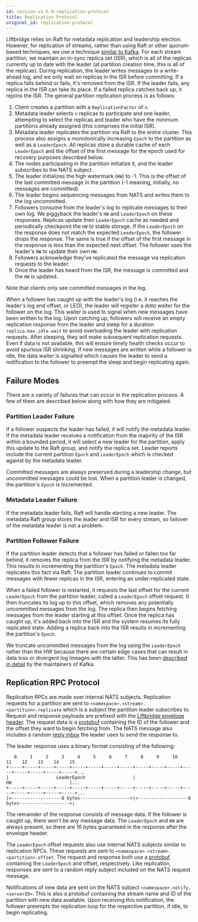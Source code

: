 ```yaml
---
id: version-v1.5.0-replication-protocol
title: Replication Protocol
original_id: replication-protocol
---
```


Liftbridge relies on Raft for metadata replication and leadership election.
However, for replication of streams, rather than using Raft or other
quorum-based techniques, we use a technique [similar to
Kafka](https://www.confluent.io/blog/hands-free-kafka-replication-a-lesson-in-operational-simplicity/).
For each stream partition, we maintain an in-sync replica set (ISR), which is all
of the replicas currently up to date with the leader (at partition creation time,
this is all of the replicas). During replication, the leader writes messages to a
write-ahead log, and we only wait on replicas in the ISR before committing. If
a replica falls behind or fails, it's removed from the ISR. If the leader
fails, any replica in the ISR can take its place. If a failed replica catches
back up, it rejoins the ISR. The general partition replication process is as
follows:

1. Client creates a partition with a `ReplicationFactor` of `n`.
1. Metadata leader selects `n` replicas to participate and one leader,
   attempting to select the replicas and leader who have the minimum partitions
   already assigned (this comprises the initial ISR).
1. Metadata leader replicates the partition via Raft to the entire cluster. This
   process also assigns a monotonically increasing `Epoch` to the partition as
   well as a `LeaderEpoch`. All replicas store a durable cache of each
   `LeaderEpoch` and the offset of the first message for the epoch used for
   recovery purposes described below.
1. The nodes participating in the partition initialize it, and the leader
   subscribes to the NATS subject.
1. The leader initializes the high watermark (`HW`) to -1. This is the offset of
   the last committed message in the partition (-1 meaning, initially, no
   messages are committed).
1. The leader begins sequencing messages from NATS and writes them to the log
   uncommitted.
1. Followers consume from the leader's log to replicate messages to their own
   log. We piggyback the leader's `HW` and `LeaderEpoch` on these responses.
   Replicas update their `LeaderEpoch` cache as needed and periodically
   checkpoint the `HW` to stable storage. If the `LeaderEpoch` on the response
   does not match the expected `LeaderEpoch`, the follower drops the response.
   The same is true if the offset of the first message in the response is less
   than the expected next offset. The follower uses the leader's `HW` to update
   their own `HW`.
1. Followers acknowledge they've replicated the message via replication
   requests to the leader.
1. Once the leader has heard from the ISR, the message is committed and the
   `HW` is updated.

Note that clients only see committed messages in the log.

When a follower has caught up with the leader's log (i.e. it reaches the
leader's log end offset, or LEO), the leader will register a _data waiter_ for
the follower on the log. This waiter is used to signal when new messages have
been written to the log. Upon catching up, followers will receive an empty
replication response from the leader and sleep for a duration
`replica.max.idle.wait` to avoid overloading the leader with replication
requests. After sleeping, they will make subsequent replication requests. Even
if data is not available, this will ensure timely health checks occur to avoid
spurious ISR shrinking. If new messages are written while a follower is idle,
the data waiter is signalled which causes the leader to send a notification to
the follower to preempt the sleep and begin replicating again.

## Failure Modes

There are a variety of failures that can occur in the replication process. A
few of them are described below along with how they are mitigated.

### Partition Leader Failure

If a follower suspects the leader has failed, it will notify the metadata
leader. If the metadata leader receives a notification from the majority of the
ISR within a bounded period, it will select a new leader for the partition, apply
this update to the Raft group, and notify the replica set. Leader reports
include the current partition `Epoch` and `LeaderEpoch` which is checked against
by the metadata leader.

Committed messages are always preserved during a leadership change, but
uncommitted messages could be lost. When a partition leader is changed, the
partition's `Epoch` is incremented.

### Metadata Leader Failure

If the metadata leader fails, Raft will handle electing a new leader. The
metadata Raft group stores the leader and ISR for every stream, so failover of
the metadata leader is not a problem.

### Partition Follower Failure

If the partition leader detects that a follower has failed or fallen too far
behind, it removes the replica from the ISR by notifying the metadata leader.
This results in incrementing the partition's `Epoch`. The metadata leader
replicates this fact via Raft. The partition leader continues to commit messages
with fewer replicas in the ISR, entering an under-replicated state.

When a failed follower is restarted, it requests the last offset for the
current `LeaderEpoch` from the partition leader, called a `LeaderEpoch` offset
request. It then truncates its log up to this offset, which removes any
potentially uncommitted messages from the log.  The replica then begins
fetching messages from the leader starting at this offset. Once the replica has
caught up, it's added back into the ISR and the system resumes its fully
replicated state. Adding a replica back into the ISR results in incrementing
the partition's `Epoch`.

We truncate uncommitted messages from the log using the `LeaderEpoch` rather
than the HW because there are certain edge cases that can result in data loss
or divergent log lineages with the latter. This has been [described in
detail](https://cwiki.apache.org/confluence/display/KAFKA/KIP-101+-+Alter+Replication+Protocol+to+use+Leader+Epoch+rather+than+High+Watermark+for+Truncation)
by the maintainers of Kafka.

## Replication RPC Protocol

Replication RPCs are made over internal NATS subjects. Replication requests for
a partition are sent to `<namespace>.<stream>.<partition>.replicate` which is a
subject the partition leader subscribes to. Request and response payloads are
prefixed with the [Liftbridge envelope header](./envelope_protocol.md). The
request data is a [protobuf](https://github.com/liftbridge-io/liftbridge/blob/8bee0478da97711dc2a8e1fdae8b2d2e3086c756/server/proto/internal.proto#L87-L90)
containing the ID of the follower and the offset they want to begin fetching
from. The NATS message also includes a random [reply
inbox](https://nats-io.github.io/docs/developer/sending/replyto.html) the
leader uses to send the response to.

The leader response uses a binary format consisting of the following:

```plaintext
   0     1     2     3     4     5     6     7     8     9     10    11    12    13    14    15
+-----+-----+-----+-----+-----+-----+-----+-----+-----+-----+-----+-----+-----+-----+-----+-----+...
|                  LeaderEpoch                  |                       HW                      |...
+-----+-----+-----+-----+-----+-----+-----+-----+-----+-----+-----+-----+-----+-----+-----+-----+...
|<-------------------8 bytes------------------->|<-------------------8 bytes------------------->|
```

The remainder of the response consists of message data. If the follower is
caught up, there won't be any message data. The `LeaderEpoch` and `HW` are
always present, so there are 16 bytes guaranteed in the response after the
envelope header.

The `LeaderEpoch` offset requests also use internal NATS subjects similar to
replication RPCs. These requests are sent to
`<namespace>.<stream>.<partition>.offset`. The request and response both use a
[protobuf](https://github.com/liftbridge-io/liftbridge/blob/8bee0478da97711dc2a8e1fdae8b2d2e3086c756/server/proto/internal.proto#L92-L98)
containing the `LeaderEpoch` and offset, respectively. Like replication,
responses are sent to a random reply subject included on the NATS request
message.

Notifications of new data are sent on the NATS subject
`<namespace>.notify.<serverID>`. This is also a protobuf containing the stream
name and ID of the partition with new data available. Upon receiving this
notification, the follower preempts the replication loop for the respective
partition, if idle, to begin replicating.
